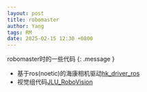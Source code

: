 ```yaml
---
layout: post
title: robomaster
author: Yang
tags: RM
date: 2025-02-15 12:30 +0800
---
```


robomaster时的一些代码
{: .message }

- 基于ros(noetic)的海康相机驱动[hk_driver_ros](https://github.com/Yeither/hk_driver_ros)
- 视觉组代码[JLU_RoboVision](https://github.com/TARSGO)

[^fn-sample_footnote]:承载着痛苦与悲伤在失望的海里漂荡

